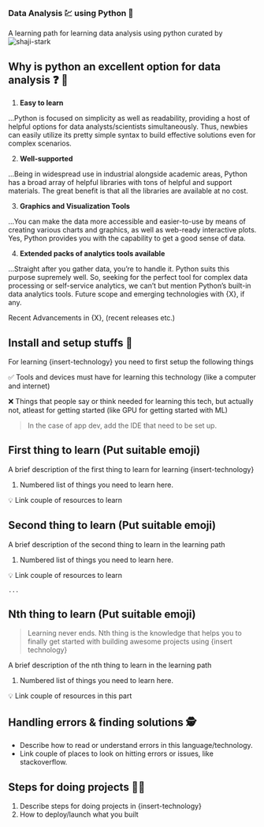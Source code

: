 ### Data Analysis :chart: using Python :snake:

A learning path for learning data analysis using python curated by ![shaji-stark](https://github.com/shaji-stark)

## Why is python an excellent option for data analysis :question: :thinking:
1. **Easy to learn**

...Python is focused on simplicity as well as readability, providing a host of helpful options for data analysts/scientists simultaneously. Thus, newbies can easily utilize its pretty simple syntax to build effective solutions even for complex scenarios.

2. **Well-supported**

...Being in widespread use in industrial alongside academic areas, Python has a broad array of helpful libraries with tons of helpful and support materials. The great benefit is that all the libraries are available at no cost.

3. **Graphics and Visualization Tools**

...You can make the data more accessible and easier-to-use by means of creating various charts and graphics, as well as web-ready interactive plots. Yes, Python provides you with the capability to get a good sense of data.

4. **Extended packs of analytics tools available**

...Straight after you gather data, you’re to handle it. Python suits this purpose supremely well. So, seeking for the perfect tool for complex data processing or self-service analytics, we can’t but mention Python’s built-in data analytics tools.
Future scope and emerging technologies with {X}, if any.

Recent Advancements in {X}, (recent releases etc.)

## Install and setup stuffs :construction:
For learning {insert-technology} you need to first setup the following things

:white_check_mark: Tools and devices must have for learning this technology (like a computer and internet)

:x: Things that people say or think needed for learning this tech, but actually not, atleast for getting started (like GPU for getting started with ML)

> In the case of app dev, add the IDE that need to be set up.

## First thing to learn (Put suitable emoji)

A brief description of the first thing to learn for learning {insert-technology}

1. Numbered list of things you need to learn here.

:bulb: Link couple of resources to learn

## Second thing to learn (Put suitable emoji)

A brief description of the second thing to learn in the learning path

1. Numbered list of things you need to learn here.

:bulb: Link couple of resources to learn

```
...
```

## Nth thing to learn (Put suitable emoji)

> Learning never ends. Nth thing is the knowledge that helps you to finally get started with building awesome projects using {insert technology}

A brief description of the nth thing to learn in the learning path

1. Numbered list of things you need to learn here.

:bulb: Link couple of resources in this part

## Handling errors & finding solutions :detective:

- Describe how to read or understand errors in this language/technology.
- Link couple of places to look on hitting errors or issues, like stackoverflow.

## Steps for doing projects :woman_technologist:

1. Describe steps for doing projects in {insert-technology}
2. How to deploy/launch what you built
